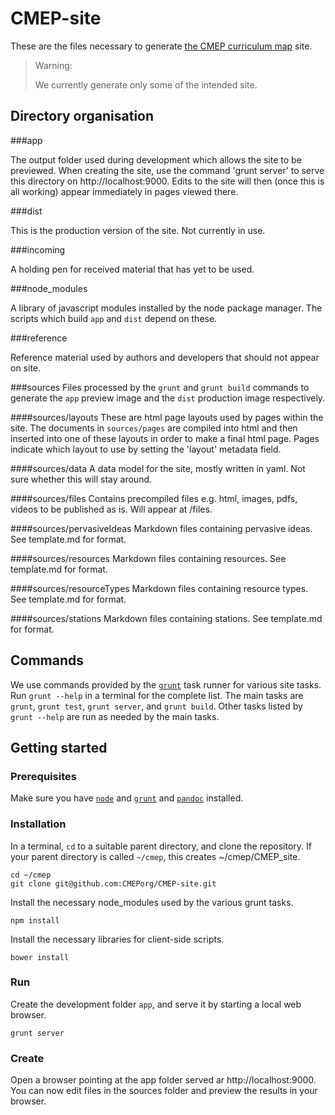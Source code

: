 CMEP-site
=========

These are the files necessary to generate  [the CMEP curriculum map](http://cambridge.maths.org) site.


>
> Warning:
>
> We currently generate only some of the intended site.
>


Directory organisation
----------------------

###app

The output folder used during development which allows the site to be previewed. When creating the site, use the command 'grunt server' to serve this directory on http://localhost:9000. Edits to the site will then (once this is all working) appear immediately in pages viewed there.

###dist

This is the production version of the site. Not currently in use.

###incoming

A holding pen for received material that has yet to be used.

###node_modules

A library of javascript modules installed by the node package manager. The scripts which build `app` and `dist` depend on these.

###reference

Reference material used by authors and developers that should not appear on site.

###sources
Files processed by the `grunt` and `grunt build` commands to generate the `app` preview image and the `dist` production image respectively.

####sources/layouts
These are html page layouts used by pages within the site. The documents in `sources/pages` are compiled into html and then inserted into one of these layouts in order to make a final html page. Pages indicate which layout to use by setting the 'layout' metadata field.

####sources/data
A data model for the site, mostly written in yaml. Not sure whether this will stay around.

####sources/files
Contains precompiled files e.g. html, images, pdfs, videos to be published as is. Will appear at <serverRootUrl>/files.

####sources/pervasiveIdeas
Markdown files containing pervasive ideas. See template.md for format.

####sources/resources
Markdown files containing resources. See template.md for format.

####sources/resourceTypes
Markdown files containing resource types. See template.md for format.

####sources/stations
Markdown files containing stations. See template.md for format.



Commands
--------

We use commands provided by the [`grunt`](http://gruntjs.com/) task runner for various site tasks. Run `grunt --help` in a terminal for the complete list. The main tasks are `grunt`, `grunt test`, `grunt server`, and `grunt build`. Other tasks listed by `grunt --help` are run as needed by the main tasks.

Getting started
---------------

### Prerequisites

Make sure you have [`node`](http://nodejs.org/) and [`grunt`](http://gruntjs.com/) and [`pandoc`](http://johnmacfarlane.net/pandoc/) installed.

### Installation

In a terminal, `cd` to a suitable parent directory, and clone the repository. If your parent directory is called `~/cmep`, this creates
~/cmep/CMEP_site.

```
cd ~/cmep
git clone git@github.com:CMEPorg/CMEP-site.git
```

Install the necessary node_modules used by the various grunt tasks.
```
npm install
```

Install the necessary libraries for client-side scripts.
```
bower install
```

### Run

Create the development folder `app`, and serve it by starting a 
local web browser.
```
grunt server
```

### Create

Open a browser pointing at the app folder served ar http://localhost:9000. You can now edit files in the sources folder and preview the results in
your browser.


